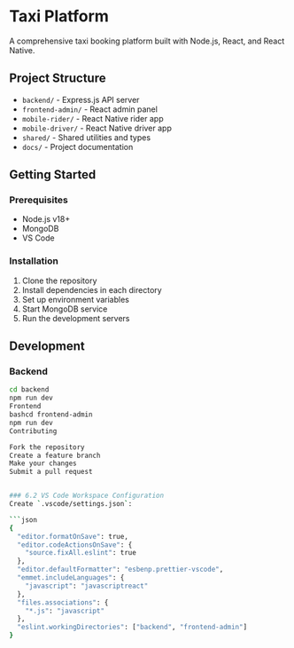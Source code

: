 # Taxi Platform

A comprehensive taxi booking platform built with Node.js, React, and React Native.

## Project Structure

- `backend/` - Express.js API server
- `frontend-admin/` - React admin panel
- `mobile-rider/` - React Native rider app
- `mobile-driver/` - React Native driver app
- `shared/` - Shared utilities and types
- `docs/` - Project documentation

## Getting Started

### Prerequisites
- Node.js v18+
- MongoDB
- VS Code

### Installation
1. Clone the repository
2. Install dependencies in each directory
3. Set up environment variables
4. Start MongoDB service
5. Run the development servers

## Development

### Backend
```bash
cd backend
npm run dev
Frontend
bashcd frontend-admin
npm run dev
Contributing

Fork the repository
Create a feature branch
Make your changes
Submit a pull request


### 6.2 VS Code Workspace Configuration
Create `.vscode/settings.json`:

```json
{
  "editor.formatOnSave": true,
  "editor.codeActionsOnSave": {
    "source.fixAll.eslint": true
  },
  "editor.defaultFormatter": "esbenp.prettier-vscode",
  "emmet.includeLanguages": {
    "javascript": "javascriptreact"
  },
  "files.associations": {
    "*.js": "javascript"
  },
  "eslint.workingDirectories": ["backend", "frontend-admin"]
}